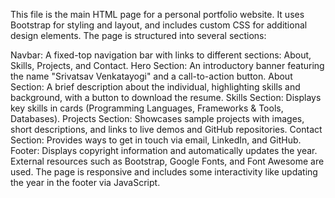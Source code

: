This file is the main HTML page for a personal portfolio website. It uses Bootstrap for styling and layout, and includes custom CSS for additional design elements. The page is structured into several sections:

Navbar: A fixed-top navigation bar with links to different sections: About, Skills, Projects, and Contact.
Hero Section: An introductory banner featuring the name "Srivatsav Venkatayogi" and a call-to-action button.
About Section: A brief description about the individual, highlighting skills and background, with a button to download the resume.
Skills Section: Displays key skills in cards (Programming Languages, Frameworks & Tools, Databases).
Projects Section: Showcases sample projects with images, short descriptions, and links to live demos and GitHub repositories.
Contact Section: Provides ways to get in touch via email, LinkedIn, and GitHub.
Footer: Displays copyright information and automatically updates the year.
External resources such as Bootstrap, Google Fonts, and Font Awesome are used. The page is responsive and includes some interactivity like updating the year in the footer via JavaScript.
